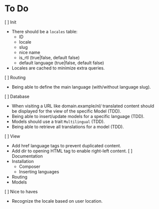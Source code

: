 # To Do

[ ] Init
   - There should be a `locales` table:
      - ID
      - locale
      - slug
      - nice name
      - is_rtl (true|false, default false)
      - default language (true|false, default false)
   - Locales are cached to minimize extra queries.

[ ] Routing
   - Being able to define the main language (with/without language slug).

[ ] Database
   - When visiting a URL like domain.example/nl/ translated content should be displayed for the view of the specific 
     Model (TDD).
   - Being able to insert/update models for a specific language (TDD).
   - Models should use a trait `Multilingual` (TDD).
   - Being able to retrieve all translations for a model (TDD).

[ ] View
   - Add href language tags to prevent duplicated content.
   - Add dir to opening HTML tag to enable right-left content.
[ ] Documentation
   - Installation
     - Composer
     - Inserting languages
   - Routing
   - Models

[ ] Nice to haves
   - Recognize the locale based on user location. 
